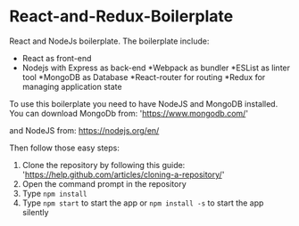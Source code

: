 # React-and-Redux-Boilerplate

React and NodeJs boilerplate. The boilerplate include:

  * React as front-end 
  * Nodejs with Express as back-end
  *Webpack as bundler
  *ESList as linter tool
  *MongoDB as Database
  *React-router for routing
  *Redux for managing application state
  
 To use this boilerplate you need to have NodeJS and MongoDB installed. 
 You can download MongoDb from:
 'https://www.mongodb.com/'
 
 and NodeJS from:
 https://nodejs.org/en/
 
 Then follow those easy steps:
   1) Clone the repository by following this guide: 'https://help.github.com/articles/cloning-a-repository/'
   2) Open the command prompt in the repository
   3) Type ```npm install```
   4) Type ```npm start``` to start the app or ```npm install -s``` to start the app silently
